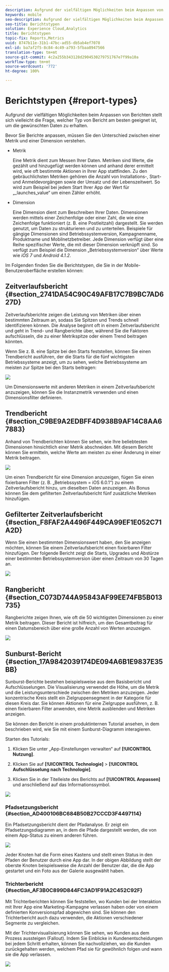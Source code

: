 ```yaml
---
description: Aufgrund der vielfältigen Möglichkeiten beim Anpassen von Berichten stellt sich vielleicht die Frage, welcher Typ von Bericht am besten geeignet ist, um die gewünschten Daten zu erhalten.
keywords: mobile
seo-description: Aufgrund der vielfältigen Möglichkeiten beim Anpassen von Berichten stellt sich vielleicht die Frage, welcher Typ von Bericht am besten geeignet ist, um die gewünschten Daten zu erhalten.
seo-title: Berichtstypen
solution: Experience Cloud,Analytics
title: Berichtstypen
topic-fix: Reports,Metrics
uuid: 8747b11e-31b1-47bc-ad55-db5ab4ef7078
exl-id: ba7af2f5-8c84-4c49-a793-5fbaa8947566
translation-type: tm+mt
source-git-commit: 4c2a255b343128d2904530279751767e7f99a10a
workflow-type: tm+mt
source-wordcount: '772'
ht-degree: 100%

---
```


# Berichtstypen {#report-types}

Aufgrund der vielfältigen Möglichkeiten beim Anpassen von Berichten stellt sich vielleicht die Frage, welcher Typ von Bericht am besten geeignet ist, um die gewünschten Daten zu erhalten.

Bevor Sie Berichte anpassen, müssen Sie den Unterschied zwischen einer Metrik und einer Dimension verstehen.

* Metrik

   Eine Metrik dient zum Messen Ihrer Daten. Metriken sind Werte, die gezählt und hinzugefügt werden können und anhand derer ermittelt wird, wie oft bestimmte Aktionen in Ihrer App stattfinden. Zu den gebräuchlichsten Metriken gehören die Anzahl von Installations-, Start- und Anmeldevorgängen sowie der Umsatz und der Lebenszeitwert. So wird zum Beispiel bei jedem Start Ihrer App der Wert  für  „_launches_value“ um einen Zähler erhöht.

* Dimension

   Eine Dimension dient zum Beschreiben Ihrer Daten. Dimensionen werden mittels einer Zeichenfolge oder einer Zahl, die wie eine Zeichenfolge funktioniert (z. B. eine Postleitzahl) dargestellt. Sie werden genutzt, um Daten zu strukturieren und zu unterteilen. Beispiele für gängige Dimensionen sind Betriebssystemversion, Kampagnenname, Produktname und Mobilnetzbetreiber. Jede Dimension verfügt über eine Reihe spezifischer Werte, die mit dieser Dimension verknüpft sind. So verfügt zum Beispiel die Dimension „Betriebssystemversion“ über Werte wie _iOS 7_ und _Android 4.1.2_.

Im Folgenden finden Sie die Berichtstypen, die Sie in der Mobile-Benutzeroberfläche erstellen können:

## Zeitverlaufsbericht {#section_2741DA54C90C49AFB17C7B9BC7AD627D}

Zeitverlaufsberichte zeigen die Leistung von Metriken über einen bestimmten Zeitraum an, sodass Sie Spitzen und Trends schnell identifizieren können. Die Analyse beginnt oft in einem Zeitverlaufsbericht und geht in Trend- und Rangberichte über, während Sie die Faktoren aufschlüsseln, die zu einer Metrikspitze oder einem Trend beitragen könnten.

Wenn Sie z. B. eine Spitze bei den Starts feststellen, können Sie einen Trendbericht ausführen, der die Starts für die fünf wichtigsten Betriebssysteme anzeigt, um zu sehen, welche Betriebssysteme am meisten zur Spitze bei den Starts beitragen:

![](assets/overtime.png)

Um Dimensionswerte mit anderen Metriken in einem Zeitverlaufsbericht anzuzeigen, können Sie die Instanzmetrik verwenden und einen Dimensionsfilter definieren.

## Trendbericht  {#section_C9BE9A2EDBFF4D938B9AF14C8AA67883}

Anhand von Trendberichten können Sie sehen, wie Ihre beliebtesten Dimensionen hinsichtlich einer Metrik abschneiden. Mit diesem Bericht können Sie ermitteln, welche Werte am meisten zu einer Änderung in einer Metrik beitragen.

![](assets/trended.png)

Um einen Trendbericht für eine Dimension anzuzeigen, fügen Sie einen fixierbaren Filter (z. B. „Betriebssystem = iOS 6.0.1“) zu einem Zeitverlaufsbericht hinzu, um dieselben Daten anzuzeigen. Als Bonus können Sie dem gefilterten Zeitverlaufsbericht fünf zusätzliche Metriken hinzufügen.

## Gefilterter Zeitverlaufsbericht {#section_F8FAF2A4496F449CA99EF1E052C71A2D}

Wenn Sie einen bestimmten Dimensionswert haben, den Sie anzeigen möchten, können Sie einem Zeitverlaufsbericht einen fixierbaren Filter hinzufügen. Der folgende Bericht zeigt die Starts, Upgrades und Abstürze einer bestimmten Betriebssystemversion über einen Zeitraum von 30 Tagen an.

![](assets/overtime-filter.png)

## Rangbericht {#section_C073D744A95843AF99EE74FB5B013735}

Rangberichte zeigen Ihnen, wie oft die 50 wichtigsten Dimensionen zu einer Metrik beitragen. Dieser Bericht ist hilfreich, um den Gesamtbeitrag für einen Datumsbereich über eine große Anzahl von Werten anzuzeigen.

![](assets/ranked.png)

## Sunburst-Bericht   {#section_17A9842039174DE094A6B1E9837E35BB}

Sunburst-Berichte bestehen beispielsweise aus dem Basisbericht und Aufschlüsselungen. Die Visualisierung verwendet die Höhe, um die Metrik und die Leistungsunterschiede zwischen den Metriken anzuzeigen. Jeder konzentrische Kreis stellt ein Zielgruppensegment in der Kategorie für diesen Kreis dar. Sie können Aktionen für eine Zielgruppe ausführen, z. B. einen fixierbaren Filter anwenden, eine Metrik ausblenden und Metriken anzeigen.

Sie können den Bericht in einem produktinternen Tutorial ansehen, in dem beschrieben wird, wie Sie mit einem Sunburst-Diagramm interagieren.

Starten des Tutorials:

1. Klicken Sie unter „App-Einstellungen verwalten“ auf **[!UICONTROL Nutzung]**.

1. Klicken Sie auf **[!UICONTROL Technologie]** > **[!UICONTROL Aufschlüsselung nach Technologie]**.
1. Klicken Sie in der Titelleiste des Berichts auf **[!UICONTROL Anpassen]** und anschließend auf das Informationssymbol.

![](assets/report_technology.png)

### Pfadsetzungsbericht {#section_AD400106BC684B50B27CCCD3F4497114}

Ein Pfadsetzungsbericht dient der Pfadanalyse. Er zeigt ein Pfadsetzungsdiagramm an, in dem die Pfade dargestellt werden, die von einem App-Status zu einem anderen führen.

![](assets/action_paths.png)

Jeder Knoten hat die Form eines Kastens und stellt einen Status in den Pfaden der Benutzer durch eine App dar. In der obigen Abbildung stellt der oberste Knoten beispielsweise die Anzahl der Benutzer dar, die die App gestartet und ein Foto aus der Galerie ausgewählt haben.

### Trichterbericht   {#section_AF3B0C899D844FC3AD1F91A2C452C92F}

Mit Trichterberichten können Sie feststellen, wo Kunden bei der Interaktion mit Ihrer App eine Marketing-Kampagne verlassen haben oder von einem definierten Konversionspfad abgewichen sind. Sie können den Trichterbericht auch dazu verwenden, die Aktionen verschiedener Segmente zu vergleichen.

Mit der Trichtervisualisierung können Sie sehen, wo Kunden aus dem Prozess aussteigen (Fallout). Indem Sie Einblicke in Kundenentscheidungen bei jedem Schritt erhalten, können Sie nachvollziehen, wo die Kunden zurückgehalten werden, welchem Pfad sie für gewöhnlich folgen und wann sie die App verlassen.

![](assets/funnel.png)
